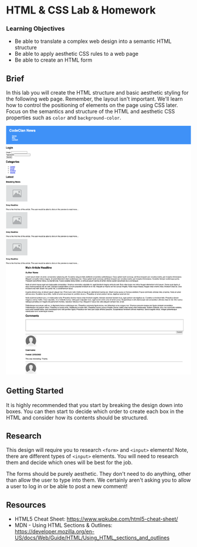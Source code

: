 # HTML & CSS Lab & Homework

### Learning Objectives

- Be able to translate a complex web design into a semantic HTML structure
- Be able to apply aesthetic CSS rules to a web page
- Be able to create an HTML form

## Brief

In this lab you will create the HTML structure and basic aesthetic styling for the following web page. Remember, the layout isn't important. We'll learn how to control the positioning of elements on the page using CSS later. Focus on the semantics and structure of the HTML and aesthetic CSS properties such as `color` and `background-color`.

![Finished web page](images/finished-page.png)

## Getting Started

It is highly recommended that you start by breaking the design down into boxes. You can then start to decide which order to create each box in the HTML and consider how its contents should be structured.

## Research

This design will require you to research `<form>` and `<input>` elements! Note, there are different types of `<input>` elements. You will need to research them and decide which ones will be best for the job.

The forms should be purely aesthetic. They don't need to do anything, other than allow the user to type into them. We certainly aren't asking you to allow a user to log in or be able to post a new comment!

## Resources

- HTML5 Cheat Sheet: https://www.wpkube.com/html5-cheat-sheet/
- MDN - Using HTML Sections & Outlines: https://developer.mozilla.org/en-US/docs/Web/Guide/HTML/Using_HTML_sections_and_outlines